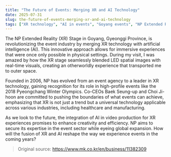 ```yaml
---
title: "The Future of Events: Merging XR and AI Technology"
date: 2025-07-31
slug: the-future-of-events-merging-xr-and-ai-technology
tags: ["XR technology", "AI in events", "Goyang events", "NP Extended Reality"]
---
```


The NP Extended Reality (XR) Stage in Goyang, Gyeonggi Province, is revolutionizing the event industry by merging XR technology with artificial intelligence (AI). This innovative approach allows for immersive experiences that were once only possible in physical settings. During my visit, I was amazed by how the XR stage seamlessly blended LED spatial images with real-time visuals, creating an otherworldly experience that transported me to outer space.

Founded in 2006, NP has evolved from an event agency to a leader in XR technology, gaining recognition for its role in high-profile events like the 2018 Pyeongchang Winter Olympics. Co-CEOs Baek Seung-up and Choi Ji-hoon are committed to pushing the boundaries of what events can achieve, emphasizing that XR is not just a trend but a universal technology applicable across various industries, including healthcare and manufacturing.

As we look to the future, the integration of AI in video production for XR experiences promises to enhance creativity and efficiency. NP aims to secure its expertise in the event sector while eyeing global expansion. How will the fusion of XR and AI reshape the way we experience events in the coming years?
> Original source: https://www.mk.co.kr/en/business/11382309